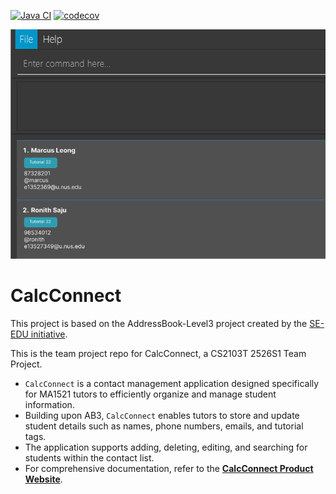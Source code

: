 [![Java CI](https://github.com/AY2526S1-CS2103T-F08B-4/tp/actions/workflows/gradle.yml/badge.svg?branch=master)](https://github.com/AY2526S1-CS2103T-F08B-4/tp/actions/workflows/gradle.yml)
[![codecov](https://codecov.io/gh/AY2526S1-CS2103T-F08B-4/tp/branch/master/graph/badge.svg?token=Y6K3KX1YM2)](https://codecov.io/gh/AY2526S1-CS2103T-F08B-4/tp)

![Ui](docs/images/Ui.png)

# CalcConnect
This project is based on the AddressBook-Level3 project created by the [SE-EDU initiative](https://se-education.org).

This is the team project repo for CalcConnect, a CS2103T 2526S1 Team Project.<br>


* `CalcConnect` is a contact management application designed specifically for MA1521 tutors to efficiently organize and manage student information.
* Building upon AB3, `CalcConnect` enables tutors to store and update student details such as names, phone numbers, emails, and tutorial tags.
* The application supports adding, deleting, editing, and searching for students within the contact list.
* For comprehensive documentation, refer to the **[CalcConnect Product Website](https://ay2526s1-cs2103t-f08b-4.github.io/tp/)**. 

